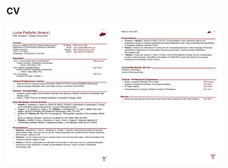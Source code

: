 
## CV
<p float="left">
  <img src="/pages/PattulloCV_May25.png" width="250" />
  <img src="/pages/page2.png" width="250" /> 

</p>
